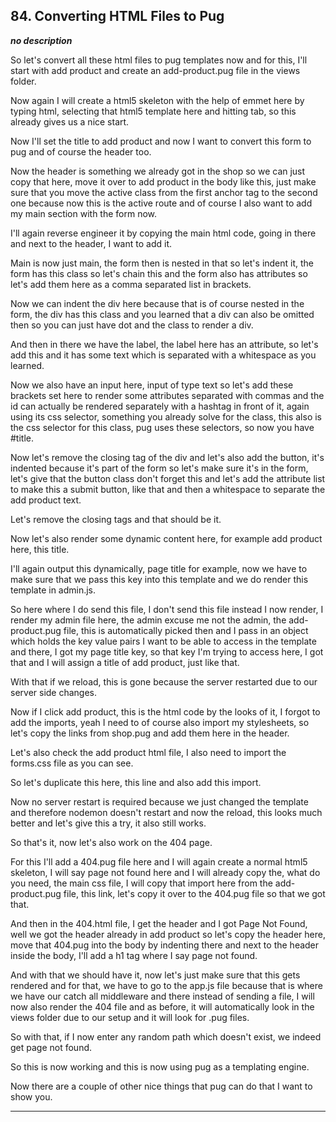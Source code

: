 ## 84. Converting HTML Files to Pug

<strong><em>no description</em></strong>

So let's convert all these html files to pug templates now and for this, I'll
start with add product and create an add-product.pug file in the views folder. 

Now again I will create a html5 skeleton with the help of emmet here by typing
html, selecting that html5 template here and hitting tab, so this already gives
us a nice start. 

Now I'll set the title to add product and now I want to convert this form to pug
and of course the header too. 

Now the header is something we already got in the shop so we can just copy that
here, move it over to add product in the body like this, just make sure that you
move the active class from the first anchor tag to the second one because now
this is the active route and of course I also want to add my main section with
the form now. 

I'll again reverse engineer it by copying the main html code, going in there and
next to the header, I want to add it. 

Main is now just main, the form then is nested in that so let's indent it, the
form has this class so let's chain this and the form also has attributes so
let's add them here as a comma separated list in brackets. 

Now we can indent the div here because that is of course nested in the form, the
div has this class and you learned that a div can also be omitted then so you
can just have dot and the class to render a div. 

And then in there we have the label, the label here has an attribute, so let's
add this and it has some text which is separated with a whitespace as you
learned. 

Now we also have an input here, input of type text so let's add these brackets
set here to render some attributes separated with commas and the id can actually
be rendered separately with a hashtag in front of it, again using its css
selector, something you already solve for the class, this also is the css
selector for this class, pug uses these selectors, so now you have #title. 

Now let's remove the closing tag of the div and let's also add the button, it's
indented because it's part of the form so let's make sure it's in the form,
let's give that the button class don't forget this and let's add the attribute
list to make this a submit button, like that and then a whitespace to separate
the add product text. 

Let's remove the closing tags and that should be it. 

Now let's also render some dynamic content here, for example add product here,
this title. 

I'll again output this dynamically, page title for example, now we have to make
sure that we pass this key into this template and we do render this template in
admin.js. 

So here where I do send this file, I don't send this file instead I now render,
I render my admin file here, the admin excuse me not the admin, the
add-product.pug file, this is automatically picked then and I pass in an object
which holds the key value pairs I want to be able to access in the template and
there, I got my page title key, so that key I'm trying to access here, I got
that and I will assign a title of add product, just like that. 

With that if we reload, this is gone because the server restarted due to our
server side changes. 

Now if I click add product, this is the html code by the looks of it, I forgot
to add the imports, yeah I need to of course also import my stylesheets, so
let's copy the links from shop.pug and add them here in the header. 

Let's also check the add product html file, I also need to import the forms.css
file as you can see. 

So let's duplicate this here, this line and also add this import. 

Now no server restart is required because we just changed the template and
therefore nodemon doesn't restart and now the reload, this looks much better and
let's give this a try, it also still works. 

So that's it, now let's also work on the 404 page. 

For this I'll add a 404.pug file here and I will again create a normal html5
skeleton, I will say page not found here and I will already copy the, what do
you need, the main css file, I will copy that import here from the
add-product.pug file, this link, let's copy it over to the 404.pug file so that
we got that. 

And then in the 404.html file, I get the header and I got Page Not Found, well
we got the header already in add product so let's copy the header here, move
that 404.pug into the body by indenting there and next to the header inside the
body, I'll add a h1 tag where I say page not found. 

And with that we should have it, now let's just make sure that this gets
rendered and for that, we have to go to the app.js file because that is where we
have our catch all middleware and there instead of sending a file, I will now
also render the 404 file and as before, it will automatically look in the views
folder due to our setup and it will look for .pug files. 

So with that, if I now enter any random path which doesn't exist, we indeed get
page not found. 

So this is now working and this is now using pug as a templating engine. 

Now there are a couple of other nice things that pug can do that I want to show
you. 

---